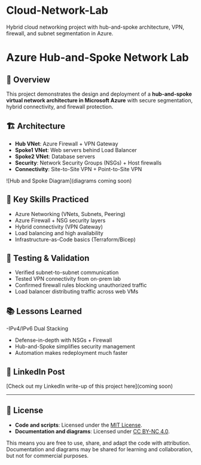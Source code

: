 # Cloud-Network-Lab
Hybrid cloud networking project with hub-and-spoke architecture, VPN, firewall, and subnet segmentation in Azure.

# Azure Hub-and-Spoke Network Lab

## 📌 Overview
This project demonstrates the design and deployment of a **hub-and-spoke virtual network architecture in Microsoft Azure** with secure segmentation, hybrid connectivity, and firewall protection.

## 🏗️ Architecture
- **Hub VNet**: Azure Firewall + VPN Gateway
- **Spoke1 VNet**: Web servers behind Load Balancer
- **Spoke2 VNet**: Database servers
- **Security**: Network Security Groups (NSGs) + Host firewalls
- **Connectivity**: Site-to-Site VPN + Point-to-Site VPN

![Hub and Spoke Diagram](diagrams coming soon)

## 🔑 Key Skills Practiced
- Azure Networking (VNets, Subnets, Peering)
- Azure Firewall + NSG security layers
- Hybrid connectivity (VPN Gateway)
- Load balancing and high availability
- Infrastructure-as-Code basics (Terraform/Bicep)

## 🧪 Testing & Validation
- Verified subnet-to-subnet communication
- Tested VPN connectivity from on-prem lab
- Confirmed firewall rules blocking unauthorized traffic
- Load balancer distributing traffic across web VMs

## 📚 Lessons Learned
-IPv4/IPv6 Dual Stacking
- Defense-in-depth with NSGs + Firewall
- Hub-and-Spoke simplifies security management
- Automation makes redeployment much faster

## 🔗 LinkedIn Post
[Check out my LinkedIn write-up of this project here](coming soon)




---

## 📜 License

- **Code and scripts**: Licensed under the [MIT License](./LICENSE).  
- **Documentation and diagrams**: Licensed under [CC BY-NC 4.0](./docs/LICENSE-docs.txt).  

This means you are free to use, share, and adapt the code with attribution.  
Documentation and diagrams may be shared for learning and collaboration, but not for commercial purposes.
